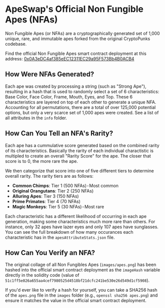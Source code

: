 # ApeSwap's Official Non Fungible Apes (NFAs)

Non Fungible Apes (or NFAs) are a cryptographically generated set of 1,000 unique, rare, and immutable apes forked from the original CryptoPunks codebase.

Find the official Non Fungible Apes smart contract deployment at this address: [0x0A3eDC4af385eEC12311EC29a95F573Bb4B0ACB4](https://bscscan.com/token/0x0A3eDC4af385eEC12311EC29a95F573Bb4B0ACB4)


## How Were NFAs Generated?

Each ape was created by processing a string (such as "Strong Ape"), resulting in a hash that is used to randomly select a set of 6 characteristics: Base Color, Face Color, Frame, Mouth, Eyes, and Top. These 6 characteristics are layered on top of each other to generate a unique NFA. Accounting for all permutations, there are a total of over 125,000 potential options, but only a very scarce set of 1,000 apes were created. See a list of all attributes in the `info` folder.


## How Can You Tell an NFA's Rarity?

Each ape has a cummulative score generated based on the combined rarity of its characteristics. Basically the rarity of each individual charactistic is multipled to create an overall "Rarity Score" for the ape. The closer that score is to 0, the more rare the ape. 

We then categorize that score into one of five different tiers to determine overall rarity. The rarity tiers are as follows:

- **Common Chimps**: Tier 1 (500 NFAs) - Most common
- **Original Orangutans**: Tier 2 (250 NFAs)
- **Alluring Apes**: Tier 3 (150 NFAs)
- **Prime Primates**: Tier 4 (70 NFAs)
- **Magic Monkeys**: Tier 5 (30 NFAs) - Most rare

Each characteristic has a different likelihood of occurring in each ape generation, making some characteristics much more rare than others. For instance, only 32 apes have lazer eyes and only 107 apes have sunglasses. You can see the full breakdown of how many occurances each characteristic has in the `apesAttributeStats.json` file.


## How Can You Verify an NFA?
The original collage of all Non Fungibles Apes (`images/apes.png`) has been hashed into the official smart contract deployment as the `imageHash` variable directly in the solidity code (value of `51c1ff5e026a655aa4cef7980525d4518bf21dcfc241be530e26d549d1cf5908`).

If you'd ever like to verify a hash for yourself, you can take a SHA256 hash of the `apes.png` file in the `images` folder (e.g., `openssl sha256 apes.png`) and ensure it matches the value in the official smart contract deployment.
